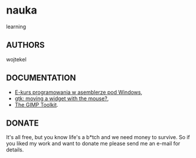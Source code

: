 # nauka
learning

## AUTHORS
wojtekel

## DOCUMENTATION
- [E-kurs programowania w asemblerze pod Windows](https://g.bialic.po.opole.pl/e_kurs/index.html),
- [gtk: moving a widget with the mouse?](http://www.linuxforums.org/forum/programming-scripting/117713-gtk-moving-widget-mouse.html),
- [The GIMP Toolkit](http://www.uni.torun.pl/~jerzy/gtk).

## DONATE
It's all free, but you know life's a b*tch and we need money to survive. So if you liked my work and want to donate me please send me an e-mail for details.


